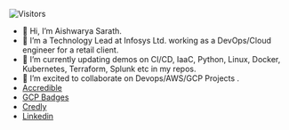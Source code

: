 ![Visitors](https://api.visitorbadge.io/api/visitors?path=https%3A%2F%2Fgithub.com%2Faishwaryasarath%2Faishwaryasarath&countColor=%23263759&style=plastic)

- 👋 Hi, I’m Aishwarya Sarath.
- 👀 I’m a Technology Lead at Infosys Ltd. working as a DevOps/Cloud engineer for a retail client.
- 🌱 I’m currently updating demos on CI/CD, IaaC, Python, Linux, Docker, Kubernetes, Terraform, Splunk etc in my repos.
- 💞️ I’m excited to collaborate on Devops/AWS/GCP Projects .
- [Accredible](https://www.credential.net/profile/aiswaryasarath755135/wallet)
- [GCP Badges](https://www.cloudskillsboost.google/public_profiles/fc01e575-e3cd-4f3b-a0ce-7741c07e83f3)
- [Credly](https://www.credly.com/users/aiswarya-sarath/badges)
- [Linkedin](https://www.linkedin.com/in/aishwaryasarath/)

<!---
aishwaryasarath/aishwaryasarath is a ✨ special ✨ repository because its `README.md` (this file) appears on your GitHub profile.
You can click the Preview link to take a look at your changes.
--->
